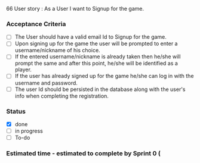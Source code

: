 66 User story : As a User I want to Signup for the game.
### Acceptance Criteria <br>
- [ ] The User should have a valid email Id to Signup for the game. 
- [ ] Upon signing up for the game the user will be prompted to enter a username/nickname of his choice.
- [ ] If the entered username/nickname is already taken then he/she will prompt the same and after this point, he/she will be identified as a player.
- [ ] If the user has already signed up for the game he/she can log in with the username and password.
- [ ] The user Id should be persisted in the database along with the user's info when completing the registration.

### Status 
- [x] done
- [ ] in progress
- [ ] To-do

### Estimated time - estimated to complete by Sprint 0 ( 
